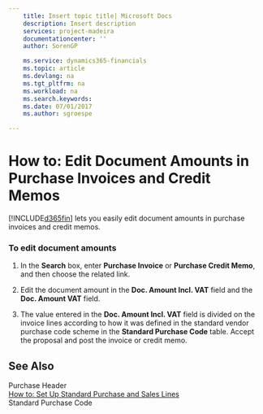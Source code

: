 ```yaml
---
    title: Insert topic title| Microsoft Docs
    description: Insert description
    services: project-madeira
    documentationcenter: ''
    author: SorenGP

    ms.service: dynamics365-financials
    ms.topic: article
    ms.devlang: na
    ms.tgt_pltfrm: na
    ms.workload: na
    ms.search.keywords:
    ms.date: 07/01/2017
    ms.author: sgroespe

---
```

# How to: Edit Document Amounts in Purchase Invoices and Credit Memos
[!INCLUDE[d365fin](../../includes/d365fin_md.md)] lets you easily edit document amounts in purchase invoices and credit memos.  
  
### To edit document amounts  
  
1.  In the **Search** box, enter **Purchase Invoice** or **Purchase Credit Memo**, and then choose the related link.  
  
2.  Edit the document amount in the **Doc. Amount Incl. VAT** field and the **Doc. Amount VAT** field.  
  
3.  The value entered in the **Doc. Amount Incl. VAT** field is divided on the invoice lines according to how it was defined in the standard vendor purchase code scheme in the **Standard Purchase Code** table. Accept the proposal and post the invoice or credit memo.  
  
## See Also  
 Purchase Header   
 [How to: Set Up Standard Purchase and Sales Lines](how-to-set-up-standard-purchase-and-sales-lines.md)   
 Standard Purchase Code